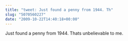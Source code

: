 ```yaml
---
title: "tweet: Just found a penny from 1944. Th"
slug: "5070560227"
date: "2009-10-22T14:40:18+00:00"
---
```

Just found a penny from 1944. Thats unbelievable to me.